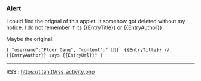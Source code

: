### Alert
I could find the orignal of this applet. It somehow got deleted without my notice.
I do not remember if its {{EntryTitle}} or {{EntryAuthor}}

Maybe the original:
```
{ "username":"Floor Gang", "content":"`[💬]` {{EntryTitle}} // {{EntryAuthor}} says {{EntryUrl}}" }
```

---
RSS : https://titan.tf/rss_activity.php
